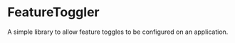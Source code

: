 FeatureToggler
==============

A simple library to allow feature toggles to be configured on an application.
